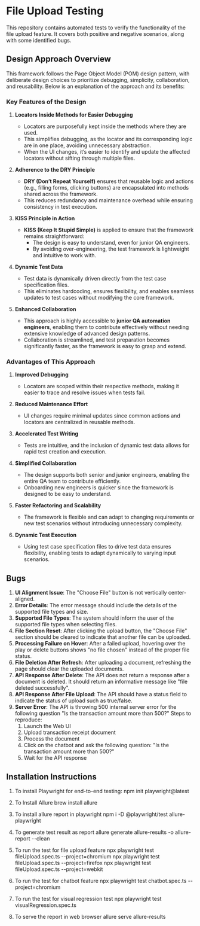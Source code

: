 # File Upload Testing

This repository contains automated tests to verify the functionality of the file upload feature. It covers both positive and negative scenarios, along with some identified bugs.

## Design Approach Overview

This framework follows the Page Object Model (POM) design pattern, with deliberate design choices to prioritize debugging, simplicity, collaboration, and reusability. Below is an explanation of the approach and its benefits:

### Key Features of the Design

1. **Locators Inside Methods for Easier Debugging**  
   - Locators are purposefully kept inside the methods where they are used.  
   - This simplifies debugging, as the locator and its corresponding logic are in one place, avoiding unnecessary abstraction.  
   - When the UI changes, it’s easier to identify and update the affected locators without sifting through multiple files.  

2. **Adherence to the DRY Principle**  
   - **DRY (Don’t Repeat Yourself)** ensures that reusable logic and actions (e.g., filling forms, clicking buttons) are encapsulated into methods shared across the framework.  
   - This reduces redundancy and maintenance overhead while ensuring consistency in test execution.  

3. **KISS Principle in Action**  
   - **KISS (Keep It Stupid Simple)** is applied to ensure that the framework remains straightforward:  
     - The design is easy to understand, even for junior QA engineers.  
     - By avoiding over-engineering, the test framework is lightweight and intuitive to work with.  

4. **Dynamic Test Data**  
   - Test data is dynamically driven directly from the test case specification files.  
   - This eliminates hardcoding, ensures flexibility, and enables seamless updates to test cases without modifying the core framework.  

5. **Enhanced Collaboration**  
   - This approach is highly accessible to **junior QA automation engineers**, enabling them to contribute effectively without needing extensive knowledge of advanced design patterns.  
   - Collaboration is streamlined, and test preparation becomes significantly faster, as the framework is easy to grasp and extend.  


### Advantages of This Approach

1. **Improved Debugging**  
   - Locators are scoped within their respective methods, making it easier to trace and resolve issues when tests fail.  

2. **Reduced Maintenance Effort**  
   - UI changes require minimal updates since common actions and locators are centralized in reusable methods.  

3. **Accelerated Test Writing**  
   - Tests are intuitive, and the inclusion of dynamic test data allows for rapid test creation and execution.  

4. **Simplified Collaboration**  
   - The design supports both senior and junior engineers, enabling the entire QA team to contribute efficiently.  
   - Onboarding new engineers is quicker since the framework is designed to be easy to understand.  

5. **Faster Refactoring and Scalability**  
   - The framework is flexible and can adapt to changing requirements or new test scenarios without introducing unnecessary complexity.  

6. **Dynamic Test Execution**  
   - Using test case specification files to drive test data ensures flexibility, enabling tests to adapt dynamically to varying input scenarios.  


## Bugs

1. **UI Alignment Issue**: The "Choose File" button is not vertically center-aligned.
2. **Error Details**: The error message should include the details of the supported file types and size.
3. **Supported File Types**: The system should inform the user of the supported file types when selecting files.
4. **File Section Reset**: After clicking the upload button, the "Choose File" section should be cleared to indicate that another file can be uploaded.
5. **Processing Failure on Hover**: After a failed upload, hovering over the play or delete buttons shows "no file chosen" instead of the proper file status.
6. **File Deletion After Refresh**: After uploading a document, refreshing the page should clear the uploaded documents.
7. **API Response After Delete**: The API does not return a response after a document is deleted. It should return an informative message like "file deleted successfully".
8. **API Response After File Upload**: The API should have a status field to indicate the status of upload such as true/false.
9. **Server Error**: The API is throwing 500 internal server error for the following question "Is the transaction amount more than 500?"
    Steps to reproduce:
    1. Launch the Web UI
    2. Upload transaction receipt document
    3. Process the document
    4. Click on the chatbot and ask the following question: "Is the transaction amount more than 500?"
    5. Wait for the API response


## Installation Instructions

1. To install Playwright for end-to-end testing:
npm init playwright@latest

2. To Install Allure
brew install allure

3. To install allure report in playwright
npm i -D @playwright/test allure-playwright

4. To generate test result as report
allure generate allure-results -o allure-report --clean 

5. To run the test for file upload feature
npx playwright test fileUpload.spec.ts --project=chromium
npx playwright test fileUpload.spec.ts --project=firefox
npx playwright test fileUpload.spec.ts --project=webkit

6. To run the test for chatbot feature
npx playwright test chatbot.spec.ts --project=chromium

7. To run the test for visual regression test
npx playwright test visualRegression.spec.ts

8. To serve the report in web browser
allure serve allure-results